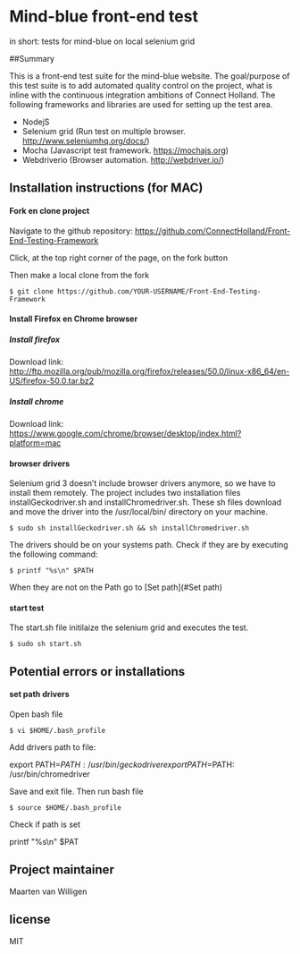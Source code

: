 # Mind-blue front-end test
in short: tests for mind-blue on local selenium grid


##Summary

This is a front-end test suite for the mind-blue website. The goal/purpose of this test suite is to add automated quality control on the project, what is inline with the continuous integration ambitions of Connect Holland. The following frameworks and libraries are used for setting up the test area.  

- NodejS 
- Selenium grid (Run test on multiple browser. http://www.seleniumhq.org/docs/) 
- Mocha (Javascript test framework. https://mochajs.org) 
- Webdriverio (Browser automation. http://webdriver.io/)

## Installation instructions (for MAC)

#### Fork en clone project
Navigate to the github repository: https://github.com/ConnectHolland/Front-End-Testing-Framework

Click, at the top right corner of the page, on the fork button

Then make a local clone from the fork

``` command
$ git clone https://github.com/YOUR-USERNAME/Front-End-Testing-Framework
```

#### Install Firefox en Chrome browser

##### Install firefox

Download link: 
http://ftp.mozilla.org/pub/mozilla.org/firefox/releases/50.0/linux-x86_64/en-US/firefox-50.0.tar.bz2

##### Install chrome 

Download link: https://www.google.com/chrome/browser/desktop/index.html?platform=mac

#### browser drivers

Selenium grid 3 doesn’t include browser drivers anymore, so we have to install them remotely. The project includes two installation files installGeckodriver.sh and installChromedriver.sh. These sh files download and move the driver into the /usr/local/bin/ directory on your machine. 

``` command
$ sudo sh installGeckodriver.sh && sh installChromedriver.sh
```
The drivers should be on your systems path. Check if they are by executing the following command: 

``` command
$ printf "%s\n" $PATH
```
When they are not on the Path go to [Set path](#Set path)

#### start test
The start.sh file initilaize the selenium grid and executes the test. 

``` command
$ sudo sh start.sh
```

## Potential errors or installations

#### set path drivers

Open bash file 

``` command
$ vi $HOME/.bash_profile
```
Add drivers path to file:

export PATH=$PATH: /usr/bin/geckodriver
export PATH=$PATH: /usr/bin/chromedriver

Save and exit file. Then run bash file

``` command
$ source $HOME/.bash_profile
```

Check if path is set

printf "%s\n" $PAT

## Project maintainer
Maarten van Willigen

## license

MIT

